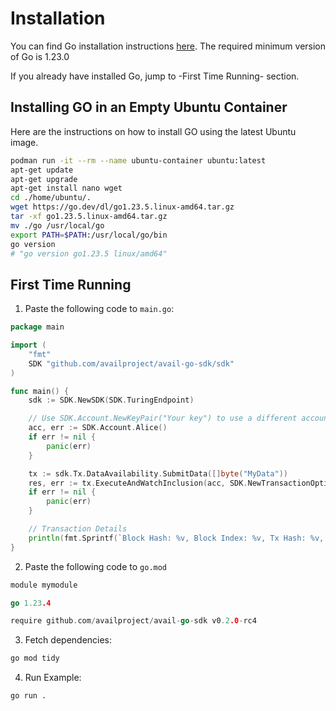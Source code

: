 # Installation

You can find Go installation instructions [here](https://go.dev/doc/install). The required minimum version of Go is 1.23.0

If you already have installed Go, jump to -First Time Running- section.

## Installing GO in an Empty Ubuntu Container
Here are the instructions on how to install GO using the latest Ubuntu image.

```bash
podman run -it --rm --name ubuntu-container ubuntu:latest
apt-get update
apt-get upgrade
apt-get install nano wget
cd ./home/ubuntu/.
wget https://go.dev/dl/go1.23.5.linux-amd64.tar.gz
tar -xf go1.23.5.linux-amd64.tar.gz
mv ./go /usr/local/go
export PATH=$PATH:/usr/local/go/bin
go version
# "go version go1.23.5 linux/amd64"
```


## First Time Running

1. Paste the following code to `main.go`:
```go
package main

import (
	"fmt"
	SDK "github.com/availproject/avail-go-sdk/sdk"
)

func main() {
	sdk := SDK.NewSDK(SDK.TuringEndpoint)

	// Use SDK.Account.NewKeyPair("Your key") to use a different account than Alice
	acc, err := SDK.Account.Alice()
	if err != nil {
		panic(err)
	}

	tx := sdk.Tx.DataAvailability.SubmitData([]byte("MyData"))
	res, err := tx.ExecuteAndWatchInclusion(acc, SDK.NewTransactionOptions().WithAppId(1))
	if err != nil {
		panic(err)
	}

	// Transaction Details
	println(fmt.Sprintf(`Block Hash: %v, Block Index: %v, Tx Hash: %v, Tx Index: %v`, res.BlockHash.ToHexWith0x(), res.BlockNumber, res.TxHash.ToHexWith0x(), res.TxIndex))
}
```

2. Paste the following code to `go.mod`
```go
module mymodule

go 1.23.4

require github.com/availproject/avail-go-sdk v0.2.0-rc4
```

3. Fetch dependencies:
```bash
go mod tidy
```

4. Run Example:
```bash
go run .
```
